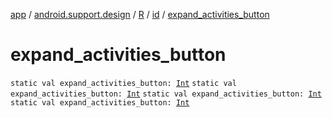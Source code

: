 [app](../../../index.md) / [android.support.design](../../index.md) / [R](../index.md) / [id](index.md) / [expand_activities_button](.)

# expand_activities_button

`static val expand_activities_button: `[`Int`](https://kotlinlang.org/api/latest/jvm/stdlib/kotlin/-int/index.html)
`static val expand_activities_button: `[`Int`](https://kotlinlang.org/api/latest/jvm/stdlib/kotlin/-int/index.html)
`static val expand_activities_button: `[`Int`](https://kotlinlang.org/api/latest/jvm/stdlib/kotlin/-int/index.html)
`static val expand_activities_button: `[`Int`](https://kotlinlang.org/api/latest/jvm/stdlib/kotlin/-int/index.html)